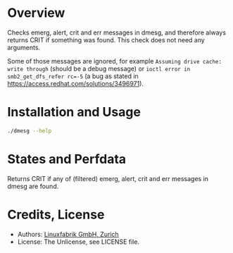 # Overview

Checks emerg, alert, crit and err messages in dmesg, and therefore always returns CRIT if something was found. This check does not need any arguments.

Some of those messages are ignored, for example `Assuming drive cache: write through` (should be a debug message) or `ioctl error in smb2_get_dfs_refer rc=-5` (a bug as stated in https://access.redhat.com/solutions/3496971).


# Installation and Usage

```bash
./dmesg --help
```


# States and Perfdata

Returns CRIT if any of (filtered) emerg, alert, crit and err messages in dmesg are found.


# Credits, License

* Authors: [Linuxfabrik GmbH, Zurich](https://www.linuxfabrik.ch)
* License: The Unlicense, see LICENSE file.
